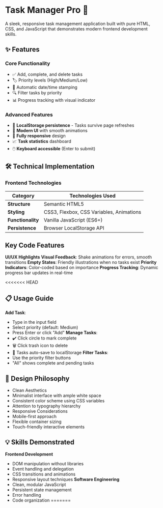# Task Manager Pro 📝
A sleek, responsive task management application built with pure HTML, CSS, and JavaScript that demonstrates modern frontend development skills.

## ✨ Features

### Core Functionality
- ✅ Add, complete, and delete tasks
- 🏷️ Priority levels (High/Medium/Low)
- 📅 Automatic date/time stamping
- 🔍 Filter tasks by priority
- 📊 Progress tracking with visual indicator

### Advanced Features
- 💾 **LocalStorage persistence** - Tasks survive page refreshes
- 🎨 **Modern UI** with smooth animations
- 📱 **Fully responsive** design
- 📈 **Task statistics** dashboard
- 🖱️ **Keyboard accessible** (Enter to submit)

## 🛠️ Technical Implementation

### Frontend Technologies
| Category        | Technologies Used                          |
|-----------------|-------------------------------------------|
| **Structure**   | Semantic HTML5                             |
| **Styling**     | CSS3, Flexbox, CSS Variables, Animations  |
| **Functionality**| Vanilla JavaScript (ES6+)                 |
| **Persistence** | Browser LocalStorage API                  |

## Key Code Features
**UI/UX Highlights**
**Visual Feedback**: Shake animations for errors, smooth transitions
**Empty States**: Friendly illustrations when no tasks exist
**Priority Indicators**: Color-coded based on importance
**Progress Tracking**: Dynamic progress bar updates in real-time

<<<<<<< HEAD
## 📋 Usage Guide
**Add Task**:
- Type in the input field
- Select priority (default: Medium)
- Press Enter or click "Add"
**Manage Tasks**:
- ✔️ Click circle to mark complete
- 🗑️ Click trash icon to delete
- 🔄 Tasks auto-save to localStorage
**Filter Tasks**:
- Use the priority filter buttons
- "All" shows complete and pending tasks

## 🎨 Design Philosophy
- Clean Aesthetics
- Minimalist interface with ample white space
- Consistent color scheme using CSS variables
- Attention to typography hierarchy
- Responsive Considerations
- Mobile-first approach
- Flexible container sizing
- Touch-friendly interactive elements

## 💡 Skills Demonstrated
**Frontend Development**
- DOM manipulation without libraries
- Event handling and delegation
- CSS transitions and animations
- Responsive layout techniques
**Software Engineering**
- Clean, modular JavaScript
- Persistent state management
- Error handling
- Code organization
=======
